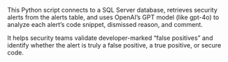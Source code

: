 This Python script connects to a SQL Server database, retrieves security alerts from the alerts table, and uses OpenAI’s GPT model (like gpt-4o) to analyze each alert’s code snippet, dismissed reason, and comment.

It helps security teams validate developer-marked “false positives” and identify whether the alert is truly a false positive, a true positive, or secure code.
